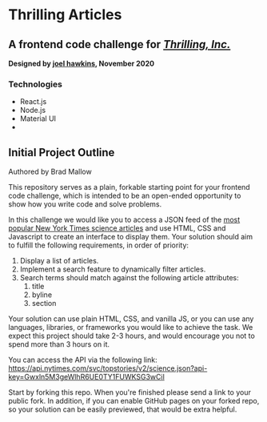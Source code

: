 # Thrilling Articles
## A frontend code challenge for *[Thrilling, Inc.](https://shopthrilling.com)*

**Designed by [joel hawkins](https://joel.fm), November 2020**

### Technologies

* React.js
* Node.js
* Material UI
*

## Initial Project Outline
Authored by Brad Mallow

This repository serves as a plain, forkable starting point for your frontend code challenge, which is intended to be an open-ended opportunity to show how you write code and solve problems.

In this challenge we would like you to access a JSON feed of the [most popular New York Times science articles](https://api.nytimes.com/svc/topstories/v2/science.json?api-key=Gwxln5M3geWlhR6UE0TY1FUWKSG3wCil) and use HTML, CSS and Javascript to create an interface to display them. Your solution should aim to fulfill the following requirements, in order of priority:
1. Display a list of articles.
1. Implement a search feature to dynamically filter articles.
1. Search terms should match against the following article attributes:
   1. title
   1. byline
   1. section

Your solution can use plain HTML, CSS, and vanilla JS, or you can use any languages, libraries, or frameworks you would like to achieve the task. We expect this project should take 2-3 hours, and would encourage you not to spend more than 3 hours on it.

You can access the API via the following link:
https://api.nytimes.com/svc/topstories/v2/science.json?api-key=Gwxln5M3geWlhR6UE0TY1FUWKSG3wCil

Start by forking this repo. When you're finished please send a link to your public fork. In addition, if you can enable GitHub pages on your forked repo, so your solution can be easily previewed, that would be extra helpful.
